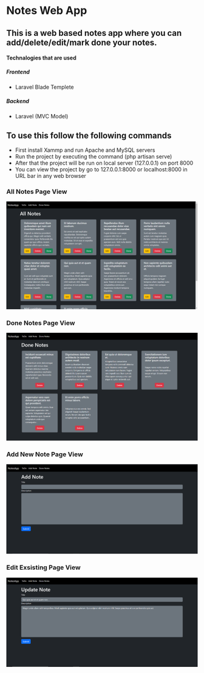 # Notes Web App

## This is a web based notes app where you can add/delete/edit/mark done your notes.

#### Technalogies that are used
##### Frontend
- Laravel Blade Templete
##### Backend
- Laravel (MVC Model)


## To use this follow the following commands
- First install Xammp and run Apache and MySQL servers
- Run the project by executing the command (php artisan serve)
- After that the project will be run on local server (127.0.0.1) on port 8000
- You can view the project by go to 127.0.0.1:8000 or localhost:8000 in URL bar in any web browser



### All Notes Page View
![All Notes View](./storage/files/NotesWebAppImages/AllNotes.png)


### Done Notes Page View
![All Notes View](./storage/files/NotesWebAppImages/DoneNotes.png)


### Add New Note Page View
![All Notes View](./storage/files/NotesWebAppImages/AddNote.png)


### Edit Exsisting Page View
![All Notes View](./storage/files/NotesWebAppImages/UpdateNote.png)
